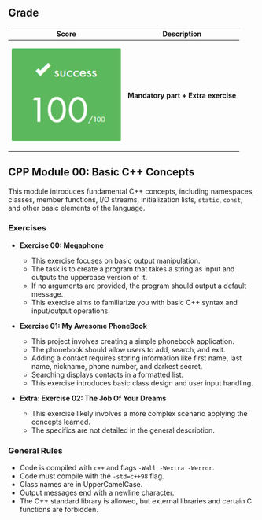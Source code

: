 ## Grade

| **Score**           | **Description**     |
|-----------------------|---------------|
| <p align="center"><img width="222px" alt="170px" src="https://github.com/BishopVK/Cursus-42Madrid/blob/main/lvl4/CPP_Module/CPP_Module_00/img/Score_100.png"></p> | **Mandatory part + Extra exercise** |

## CPP Module 00: Basic C++ Concepts

This module introduces fundamental C++ concepts, including namespaces, classes, member functions, I/O streams, initialization lists, `static`, `const`, and other basic elements of the language.

### Exercises

* **Exercise 00: Megaphone**

    * This exercise focuses on basic output manipulation.
    * The task is to create a program that takes a string as input and outputs the uppercase version of it.
    * If no arguments are provided, the program should output a default message.
    * This exercise aims to familiarize you with basic C++ syntax and input/output operations.
* **Exercise 01: My Awesome PhoneBook**

    * This project involves creating a simple phonebook application.
    * The phonebook should allow users to add, search, and exit.
    * Adding a contact requires storing information like first name, last name, nickname, phone number, and darkest secret.
    * Searching displays contacts in a formatted list.
    * This exercise introduces basic class design and user input handling.
* **Extra: Exercise 02: The Job Of Your Dreams**

    * This exercise likely involves a more complex scenario applying the concepts learned.
    * The specifics are not detailed in the general description.

### General Rules

* Code is compiled with `c++` and flags `-Wall -Wextra -Werror`.
* Code must compile with the `-std=c++98` flag.
* Class names are in UpperCamelCase.
* Output messages end with a newline character.
* The C++ standard library is allowed, but external libraries and certain C functions are forbidden.